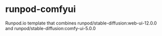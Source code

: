 # runpod-comfyui
Runpod.io template that combines runpod/stable-diffusion:web-ui-12.0.0 and runpod/stable-diffusion:comfy-ui-5.0.0
